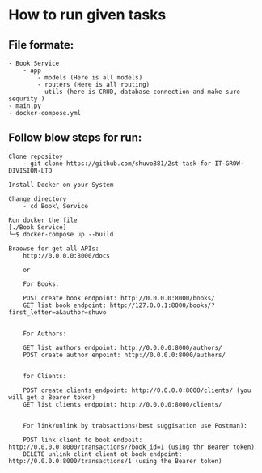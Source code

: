 # How to run given tasks

## File formate:
    - Book Service
        - app
            - models (Here is all models)
            - routers (Here is all routing)
            - utils (here is CRUD, database connection and make sure sequrity )
    - main.py
    - docker-compose.yml

## Follow blow steps for run:
    Clone repositoy
        - git clone https://github.com/shuvo881/2st-task-for-IT-GROW-DIVISION-LTD

    Install Docker on your System
    
    Change directory
        - cd Book\ Service 

    Run docker the file
    [./Book Service]
    └─$ docker-compose up --build 

    Braowse for get all APIs:
        http://0.0.0.0:8000/docs
        
        or
        
        For Books:
        
        POST create book endpoint: http://0.0.0.0:8000/books/
        GET list book endpoint: http://127.0.0.1:8000/books/?first_letter=a&author=shuvo

        
        For Authors:
        
        GET list authors endpoint: http://0.0.0.0:8000/authors/
        POST create author enpoint: http://0.0.0.0:8000/authors/


        for Clients:
        
        POST create clients endpoint: http://0.0.0.0:8000/clients/ (you will get a Bearer token)
        GET list clients endpoint: http://0.0.0.0:8000/clients/


        For link/unlink by trabsactions(best suggisation use Postman):
        
        POST link client to book endpoit: http://0.0.0.0:8000/transactions/?book_id=1 (using thr Bearer token)
        DELETE unlink clint client ot book endpoint: http://0.0.0.0:8000/transactions/1 (using the Bearer token)
